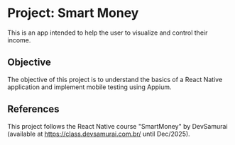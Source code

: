 # Project: Smart Money

This is an app intended to help the user to visualize and control their income.

## Objective

The objective of this project is to understand the basics of a React Native application and implement mobile testing using Appium.

## References

This project follows the React Native course "SmartMoney" by DevSamurai (available at <https://class.devsamurai.com.br/> until Dec/2025).
